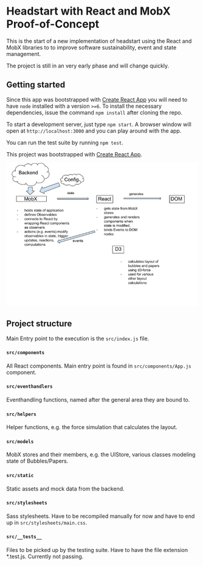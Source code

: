 # Headstart with React and MobX Proof-of-Concept

This is the start of a new implementation of headstart using the React and MobX libraries to
to improve software sustainability, event and state management.

The project is still in an very early phase and will change quickly.

## Getting started

Since this app was bootstrapped with [Create React App](https://github.com/facebookincubator/create-react-app)
you will need to have `node` installed with a version `>=6`.
To install the necessary dependencies, issue the command `npm install` after cloning the repo.

To start a development server, just type `npm start`. A browser window will open at `http://localhost:3000`
and you can play around with the app.

You can run the test suite by running `npm test`.

This project was bootstrapped with [Create React App](https://github.com/facebookincubator/create-react-app).

![Frontend Architecture](architecture.png "Frontend Architecture overview")

## Project structure

Main Entry point to the execution is the `src/index.js`
file.

#### `src/components`

All React components. Main entry point is found in `src/components/App.js` component.

#### `src/eventhandlers`

Eventhandling functions, named after the general area they are bound to.

#### `src/helpers`

Helper functions, e.g. the force simulation that calculates the layout.

#### `src/models`

MobX stores and their members, e.g. the UIStore, various classes modeling
state of Bubbles/Papers.

#### `src/static`

Static assets and mock data from the backend.

#### `src/stylesheets`

Sass stylesheets. Have to be recompiled manually for now and have
to end up in `src/stylesheets/main.css`.

#### `src/__tests__`

Files to be picked up by the testing suite. Have to have the
file extension *.test.js. Currently not passing.